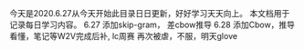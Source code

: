 今天是2020.6.27从今天开始此目录日日更新，好好学习天天向上。
本文档用于记录每日学习内容。
6.27  添加skip-gram， 差cbow推导
6.28  添加Cbow，推导看懂，笔记等W2V完成后补, lc周赛 再次被虐，不服，明天glove
